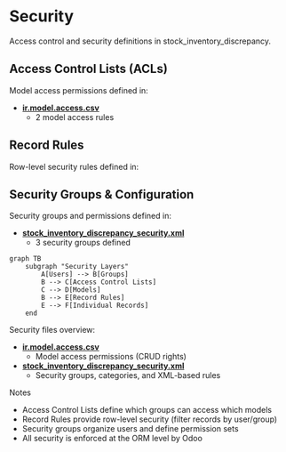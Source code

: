 # Security

Access control and security definitions in stock_inventory_discrepancy.

## Access Control Lists (ACLs)

Model access permissions defined in:
- **[ir.model.access.csv](../stock_inventory_discrepancy/security/ir.model.access.csv)**
  - 2 model access rules

## Record Rules

Row-level security rules defined in:

## Security Groups & Configuration

Security groups and permissions defined in:
- **[stock_inventory_discrepancy_security.xml](../stock_inventory_discrepancy/security/stock_inventory_discrepancy_security.xml)**
  - 3 security groups defined

```mermaid
graph TB
    subgraph "Security Layers"
        A[Users] --> B[Groups]
        B --> C[Access Control Lists]
        C --> D[Models]
        B --> E[Record Rules]
        E --> F[Individual Records]
    end
```

Security files overview:
- **[ir.model.access.csv](../stock_inventory_discrepancy/security/ir.model.access.csv)**
  - Model access permissions (CRUD rights)
- **[stock_inventory_discrepancy_security.xml](../stock_inventory_discrepancy/security/stock_inventory_discrepancy_security.xml)**
  - Security groups, categories, and XML-based rules

Notes
- Access Control Lists define which groups can access which models
- Record Rules provide row-level security (filter records by user/group)
- Security groups organize users and define permission sets
- All security is enforced at the ORM level by Odoo
